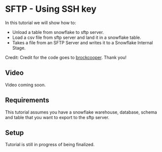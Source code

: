 # SFTP - Using SSH key
In this tutorial we will show how to:
 
 - Unload a table from snowflake to sftp server.
 - Load a csv file from sftp server and land it in a snowflake table.
 - Takes a file from an SFTP Server and writes it to a Snowflake Internal Stage.

Credit: Credit for the code goes to [brockcooper](https://github.com/brockcooper/snowflake_sftp/blob/main/README.md). Thank you!

## Video
Video coming soon.

## Requirements
This tutorial assumes you have a snowflake warehouse, database, schema and table that you want to export to the sftp server.

## Setup 
Tutorial is still in progress of being finalized.